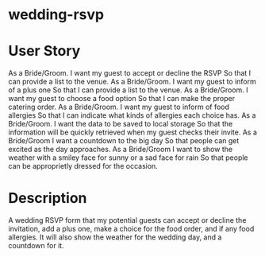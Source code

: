 # wedding-rsvp
 
# User Story
As a Bride/Groom.
I want my guest to accept or decline the RSVP
So that I can provide a list to the venue.
As a Bride/Groom.
I want my guest to inform of a plus one
So that I can provide a list to the venue.
As a Bride/Groom.
I want my guest to choose a food option
So that I can make the proper catering order.
As a Bride/Groom.
I want my guest to inform of food allergies
So that I can indicate what kinds of allergies each choice has.
As a Bride/Groom.
I want the data to be saved to local storage
So that the information will be quickly retrieved when my guest checks their invite.
As a Bride/Groom
I want a countdown to the big day
So that people can get excited as the day approaches.
As a Bride/Groom
I want to show the weather with a smiley face for sunny or a sad face for rain
So that people can be approprietly dressed for the occasion.

# Description
A wedding RSVP form that my potential guests can accept or decline the invitation, add a plus one, make a choice for the food order, and if any food allergies. It will also show the weather for the wedding day, and a countdown for it.